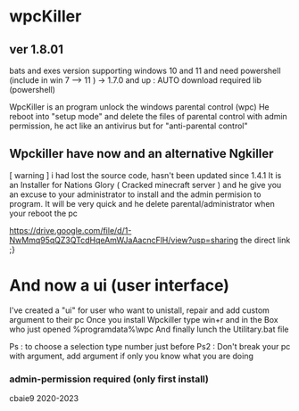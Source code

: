 # wpcKiller
## ver 1.8.01
bats and exes version
supporting windows 10 and 11  and need powershell (include in win 7 --> 11 )
-> 1.7.0 and up : AUTO download required lib (powershell)

WpcKiller is an program unlock the windows parental control (wpc)
He reboot into "setup mode" and delete the files of parental control with admin permission, he act like an antivirus but for "anti-parental control"

## Wpckiller have now and an alternative Ngkiller 
[ warning ] i had lost the source code, hasn't been updated since 1.4.1
It is an Installer for Nations Glory ( Cracked minecraft server ) and he give you an excuse to your administrator to install and the admin permision to program. It will be very quick and he delete parental/administrator when your reboot the pc

https://drive.google.com/file/d/1-NwMmq95qQZ3QTcdHqeAmWJaAacncFlH/view?usp=sharing the direct link ;}

# And now a ui (user interface)
I've created a "ui" for user who want to unistall, repair and add custom argument to their pc
Once you install Wpckiller type win+r and in the Box who just opened %programdata%\wpc
And finally lunch the Utilitary.bat file

Ps : to choose a selection type number just before 
Ps2 : Don't break your pc with argument, add argument if only you know what you are doing
### admin-permission required (only first install)

cbaie9 2020-2023
